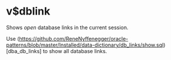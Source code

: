 # v$dblink

Shows *open* database links in the current session.

Use (https://github.com/ReneNyffenegger/oracle-patterns/blob/master/Installed/data-dictionary/db_links/show.sql)[dba_db_links]
to show all database links.
